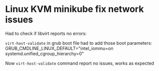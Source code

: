 # Linux KVM minikube fix network issues

Had to check if libvirt reports no errors:

`virt-host-validate`
in grub boot file had to add those boot parameters:
GRUB_CMDLINE_LINUX_DEFAULT="intel_iommu=on systemd.unified_cgroup_hierarchy=0"

Now `virt-host-validate` command report no issues, works as expected
